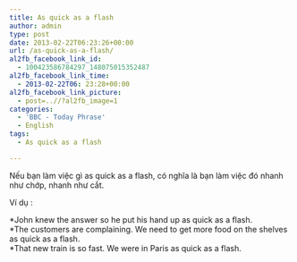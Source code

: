 ```yaml
---
title: As quick as a flash
author: admin
type: post
date: 2013-02-22T06:23:26+00:00
url: /as-quick-as-a-flash/
al2fb_facebook_link_id:
  - 100423586784297_148075015352487
al2fb_facebook_link_time:
  - 2013-02-22T06: 23:28+00:00
al2fb_facebook_link_picture:
  - post=..//?al2fb_image=1
categories:
  - 'BBC - Today Phrase'
  - English
tags:
  - As quick as a flash

---
```

Nếu bạn làm việc gì as quick as a flash, có nghĩa là bạn làm việc đó nhanh như chớp, nhanh như cắt.

Ví dụ :

*John knew the answer so he put his hand up as quick as a flash.  
*The customers are complaining. We need to get more food on the shelves as quick as a flash.  
*That new train is so fast. We were in Paris as quick as a flash.
